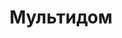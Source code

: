 --- 
title: "Мультидом" 
site: "http://www.multydom.crimea.ua" 
town: "Севастополь" 
tel: ["+38 0692 55 37 37, +38 0692 54 38 43, +38 0692 54 50 54, +38 0692 54 01 54"] 
address: "Россия, АР Крым, г. Севастополь, ул. Б.Морская 35" 
mail: "multydom@inbox.ru, nat_mas@mail.ru" 
--- 